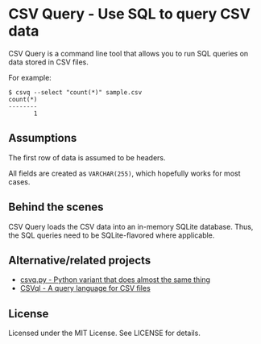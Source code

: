 CSV Query - Use SQL to query CSV data
=====================================

CSV Query is a command line tool that allows you to run SQL queries on data
stored in CSV files.

For example:

    $ csvq --select "count(*)" sample.csv
    count(*)
    --------
           1

Assumptions
-----------

The first row of data is assumed to be headers.

All fields are created as `VARCHAR(255)`, which hopefully works for most cases.

Behind the scenes
-----------------

CSV Query loads the CSV data into an in-memory SQLite database. Thus, the SQL
queries need to be SQLite-flavored where applicable.

Alternative/related projects
----------------------------

* [csvq.py - Python variant that does almost the same thing](http://www.gl1tch.com/~lukewarm/software/csvq/)
* [CSVql - A query language for CSV files](https://github.com/ondrasej/CSVql)

License
-------

Licensed under the MIT License. See LICENSE for details.
